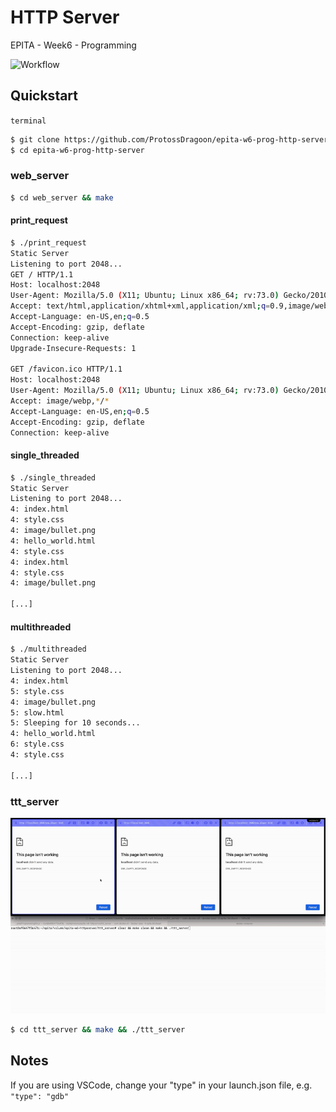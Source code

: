 # HTTP Server 

EPITA - Week6 - Programming

![Workflow](https://github.com/ProtossDragoon/epita-w6-prog-http-server/actions/workflows/master.yaml/badge.svg)

## Quickstart

`terminal`
```bash
$ git clone https://github.com/ProtossDragoon/epita-w6-prog-http-server.git
$ cd epita-w6-prog-http-server
```

### web_server

```bash
$ cd web_server && make
```

#### print_request

```bash
$ ./print_request
Static Server
Listening to port 2048...
GET / HTTP/1.1
Host: localhost:2048
User-Agent: Mozilla/5.0 (X11; Ubuntu; Linux x86_64; rv:73.0) Gecko/20100101 Firefox/73.0
Accept: text/html,application/xhtml+xml,application/xml;q=0.9,image/webp,*/*;q=0.8
Accept-Language: en-US,en;q=0.5
Accept-Encoding: gzip, deflate
Connection: keep-alive
Upgrade-Insecure-Requests: 1

GET /favicon.ico HTTP/1.1
Host: localhost:2048
User-Agent: Mozilla/5.0 (X11; Ubuntu; Linux x86_64; rv:73.0) Gecko/20100101 Firefox/73.0
Accept: image/webp,*/*
Accept-Language: en-US,en;q=0.5
Accept-Encoding: gzip, deflate
Connection: keep-alive
```

#### single_threaded

```bash
$ ./single_threaded
Static Server
Listening to port 2048...
4: index.html
4: style.css
4: image/bullet.png
4: hello_world.html
4: style.css
4: index.html
4: style.css
4: image/bullet.png

[...]

```

#### multithreaded

```bash
$ ./multithreaded
Static Server
Listening to port 2048...
4: index.html
5: style.css
4: image/bullet.png
5: slow.html
5: Sleeping for 10 seconds...
4: hello_world.html
6: style.css
4: style.css

[...]

```

### ttt_server

![](./.readme/video.gif)

```bash
$ cd ttt_server && make && ./ttt_server
```

## Notes

If you are using VSCode, change your "type" in your launch.json file, e.g. `"type": "gdb"`
